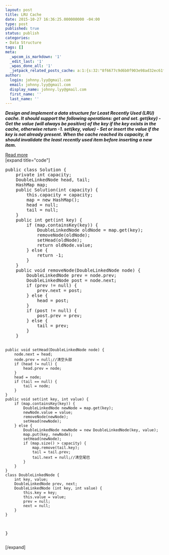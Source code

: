 ```yaml
---
layout: post
title: LRU Cache
date: 2015-10-27 16:36:25.000000000 -04:00
type: post
published: true
status: publish
categories:
- Data Structure
tags: []
meta:
  _wpcom_is_markdown: '1'
  _edit_last: '1'
  _wpas_done_all: '1'
  _jetpack_related_posts_cache: a:1:{s:32:"8f6677c9d6b0f903e98ad32ec61f8deb";a:2:{s:7:"expires";i:1463296734;s:7:"payload";a:3:{i:0;a:1:{s:2:"id";i:2049;}i:1;a:1:{s:2:"id";i:1363;}i:2;a:1:{s:2:"id";i:563;}}}}
author:
  login: johnny.lyy@gmail.com
  email: johnny.lyy@gmail.com
  display_name: johnny.lyy@gmail.com
  first_name: ''
  last_name: ''
---
```

<p><strong><em>Design and implement a data structure for Least Recently Used (LRU) cache. It should support the following operations: get and set. get(key) - Get the value (will always be positive) of the key if the key exists in the cache, otherwise return -1. set(key, value) - Set or insert the value if the key is not already present. When the cache reached its capacity, it should invalidate the least recently used item before inserting a new item.</em></strong></p>
<p><a href="http://www.cnblogs.com/springfor/p/3869393.html">Read more</a><br />
[expand title="code"]</p>
<pre>
public class Solution {
    private int capacity;
    DoubleLinkedNode head, tail;
    HashMap<Integer, DoubleLinkedNode> map;
    public Solution(int capacity) {
        this.capacity = capacity;
        map = new HashMap<Integer, DoubleLinkedNode>();
        head = null;
        tail = null;
    }
    public int get(int key) {
        if (map.containsKey(key)) {
            DoubleLinkedNode oldNode = map.get(key);
            removeNode(oldNode);
            setHead(oldNode);
            return oldNode.value;
        } else {
            return -1;
        }
    }
    public void removeNode(DoubleLinkedNode node) {
        DoubleLinkedNode prev = node.prev;
        DoubleLinkedNode post = node.next;
        if (prev != null) {
            prev.next = post;
        } else {
            head = post;
        }        
        if (post != null) {
            post.prev = prev;
        } else {
            tail = prev;
        }
    }
    
    public void setHead(DoubleLinkedNode node) {
        node.next = head;
        node.prev = null;//清空头部
        if (head != null) {
            head.prev = node;
        }
        head = node;
        if (tail == null) {
            tail = node;
        }
    }
    public void set(int key, int value) {
        if (map.containsKey(key)) {
            DoubleLinkedNode newNode = map.get(key);
            newNode.value = value;
            removeNode(newNode);
            setHead(newNode);
        } else {
            DoubleLinkedNode newNode = new DoubleLinkedNode(key, value);
            map.put(key, newNode);
            setHead(newNode);
            if (map.size() > capacity) {
                map.remove(tail.key);
                tail = tail.prev;
                tail.next = null;//清空尾巴
            }
        }
    }
    class DoubleLinkedNode {
        int key, value;
        DoubleLinkedNode prev, next;
        DoubleLinkedNode (int key, int value) {
            this.key = key;
            this.value = value;
            prev = null;
            next = null;
        }
    }
}
</pre>
<p>[/expand]</p>
